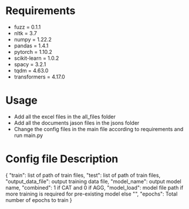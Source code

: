 # Requirements

* fuzz = 0.1.1
* nltk = 3.7
* numpy = 1.22.2
* pandas = 1.4.1
* pytorch = 1.10.2
* scikit-learn = 1.0.2
* spacy = 3.2.1
* tqdm = 4.63.0
* transformers = 4.17.0

# Usage

* Add all the excel files in the all_files folder
* Add all the documents jason files in the jsons folder
* Change the config files in the main file according to requirements and run main.py

# Config file Description

{
    "train": list of path of train files,
    "test": list of path of train files,
    "output_data_file": output training data file,
    "model_name": output model name,
    "combined": 1 if CAT and 0 if AGG,
    "model_load": model file path if more training is required for pre-existing model else "",
    "epochs": Total number of epochs to train
}
